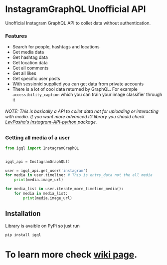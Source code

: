 # InstagramGraphQL Unofficial API
Unofficial Instagram GraphQL API to collet data without authentication.

### Features
* Search for people, hashtags and locations
* Get media data
* Get hashtag data
* Get location data
* Get all comments
* Get all likes
* Get specific user posts
* With sessionid supplied you can get data from private accounts
* There is a lot of cool data returned by GraphQL. For example `accessibility_caption` which you can train your image classifier through it

###### NOTE: This is basically a API to collet data not for uploading or interacting with media. If you want more advanced IG library you should check [LevPasha's Instagram-API-python](https://github.com/LevPasha/Instagram-API-python) package.

### Getting all media of a user
```python
from igql import InstagramGraphQL


igql_api = InstagramGraphQL()

user = igql_api.get_user('instagram')
for media in user.timeline: # This is entry_data not the all media
    print(media.image_url)

for media_list in user.iterate_more_timeline_media():
    for media in media_list:
        print(media.image_url)
```

## Installation
Library is avaible on PyPi so just run

```
pip install igql
```


# To learn more check [wiki page](https://github.com/FKLC/IGQL/wiki).
